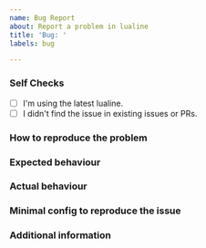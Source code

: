 ```yaml
---
name: Bug Report
about: Report a problem in lualine
title: 'Bug: '
labels: bug

---
```


<!--
  Before reporting: search existing issues and
  ensure you are running neovim >= 0.5 and the
  latest version of lualine.
-->

### Self Checks

<!-- Check these boxes by placing an X in the middle -->
- [ ] I'm using the latest lualine.
- [ ] I didn't find the issue in existing issues or PRs.

### How to reproduce the problem
<!-- Add steps to reproduce with minimal config from below -->

### Expected behaviour


### Actual behaviour


### Minimal config to reproduce the issue

<!--
  =================
  ### IMPORTANT ###
  =================

  You need to provide a way to reproduce the issue without influence
  of other plugins.

  Issues without proper format and a proper way to
  reproduce might be ignored and closed without any reply.

  This script can help you with that.
  https://github.com/nvim-lualine/lualine.nvim/blob/master/scripts/nvim_isolated_conf.sh

  Create an isolated config directory with:

    `nvim_isolated_conf.sh -c DirectoryName`

  Then modify the DirectoryName/.config/nvim/init.vim
  so you can reproduce the issue .

    `nvim_isolated_conf.sh -e DirectoryName`

  will open DirectoryName/.config/nvim/init.vim in neovim.
  the init.vim will have instructions on how and where to place
  your config don't worry if you don't know viml you can get away
  with lua even in a vim file.

  Then you can load the config in an isolated environment to see
  if the issue is occurring with

    `nvim_isolated_conf.sh -l DirectoryName`

  Paste the DirectoryName/.config/init.vim below
-->


### Additional information

